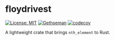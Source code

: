# floydrivest

[![License: MIT](https://img.shields.io/badge/License-MIT-yellow.svg)](https://opensource.org/licenses/MIT)
[![Gethseman](https://circleci.com/gh/Gethseman/floydrivest.svg?style=shield)](https://app.circleci.com/pipelines/github/Gethseman/floydrivest)
[![codecov](https://codecov.io/gh/Gethseman/floydrivest/branch/master/graph/badge.svg)](https://codecov.io/gh/Gethseman/floydrivest)

A lightweight crate that brings `nth_element` to Rust.